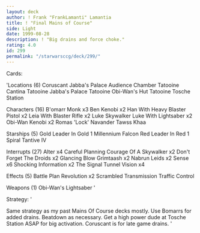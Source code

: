 ```yaml
---
layout: deck
author: ! Frank "FrankLamanti" Lamantia
title: ! "Final Mains of Course"
side: Light
date: 1999-08-28
description: ! "Big drains and force choke."
rating: 4.0
id: 299
permalink: "/starwarsccg/deck/299/"
---
```

Cards: 

'Locations (6)
Coruscant
Jabba's Palace Audience Chamber
Tatooine Cantina
Tatooine Jabba's Palace
Tatooine Obi-Wan's Hut
Tatooine Tosche Station

Characters (16)
B'omarr Monk  x3
Ben Kenobi  x2
Han With Heavy Blaster Pistol  x2
Leia With Blaster Rifle  x2
Luke Skywalker
Luke With Lightsaber  x2
Obi-Wan Kenobi	x2
Romas 'Lock' Navander
Tawss Khaa

Starships (5)
Gold Leader In Gold 1
Millennium Falcon
Red Leader In Red 1
Spiral
Tantive IV

Interrupts (27)
Alter  x4
Careful Planning
Courage Of A Skywalker	x2
Don't Forget The Droids  x2
Glancing Blow
Grimtaash  x2
Nabrun Leids  x2
Sense  x6
Shocking Information  x2
The Signal
Tunnel Vision  x4

Effects (5)
Battle Plan
Revolution  x2
Scrambled Transmission
Traffic Control

Weapons (1)
Obi-Wan's Lightsaber
'

Strategy: '

Same strategy as my past Mains Of Course decks mostly.  Use Bomarrs for added drains.  Beatdown as necessary.  Get a high power dude at Tosche Station ASAP for big activation.  Coruscant is for late game drains.  '
